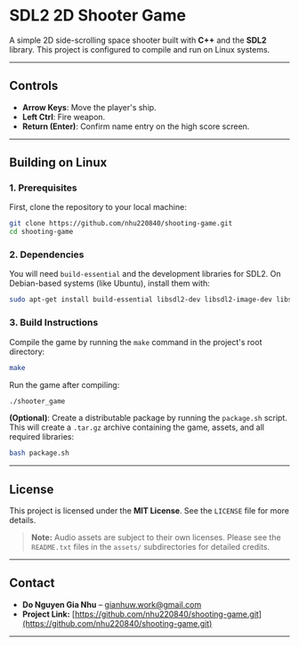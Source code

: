 # SDL2 2D Shooter Game

A simple 2D side-scrolling space shooter built with **C++** and the **SDL2** library. This project is configured to compile and run on Linux systems.

---

## Controls

* **Arrow Keys**: Move the player's ship.
* **Left Ctrl**: Fire weapon.
* **Return (Enter)**: Confirm name entry on the high score screen.

---

## Building on Linux

### 1. Prerequisites

First, clone the repository to your local machine:

```bash
git clone https://github.com/nhu220840/shooting-game.git
cd shooting-game
```

### 2. Dependencies

You will need `build-essential` and the development libraries for SDL2.
On Debian-based systems (like Ubuntu), install them with:

```bash
sudo apt-get install build-essential libsdl2-dev libsdl2-image-dev libsdl2-mixer-dev
```

### 3. Build Instructions

Compile the game by running the `make` command in the project's root directory:

```bash
make
```

Run the game after compiling:

```bash
./shooter_game
```

**(Optional)**: Create a distributable package by running the `package.sh` script.
This will create a `.tar.gz` archive containing the game, assets, and all required libraries:

```bash
bash package.sh
```

---

## License

This project is licensed under the **MIT License**.
See the `LICENSE` file for more details.

> **Note:** Audio assets are subject to their own licenses. Please see the `README.txt` files in the `assets/` subdirectories for detailed credits.

---

## Contact

* **Do Nguyen Gia Nhu** – [gianhuw.work@gmail.com](mailto:gianhuw.work@gmail.com)
* **Project Link:** [https://github.com/nhu220840/shooting-game.git](https://github.com/nhu220840/shooting-game.git)

---
